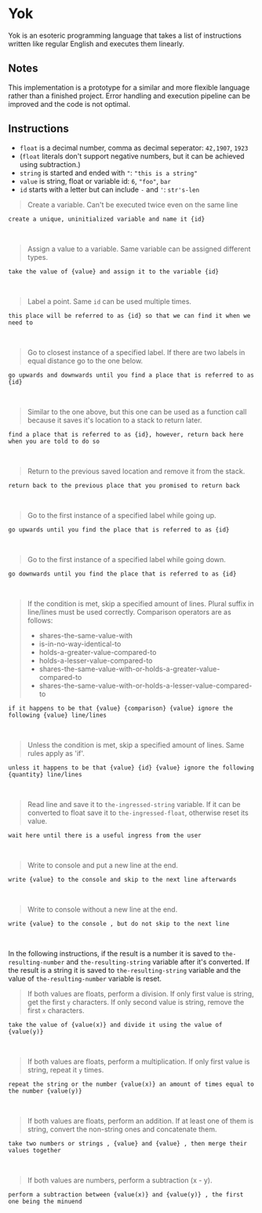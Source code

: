 # Yok
Yok is an esoteric programming language that takes a list of instructions written like regular English and executes them linearly.

## Notes
This implementation is a prototype for a similar and more flexible language rather than a finished project. Error handling and execution pipeline can be improved and the code is not optimal.

## Instructions
- `float` is a decimal number, comma as decimal seperator: `42,1907`, `1923`
- (`float` literals don't support negative numbers, but it can be achieved using subtraction.)
- `string` is started and ended with `"`: `"this is a string"`
- `value` is string, float or variable id: `6`, `"foo"`, `bar`
- `id` starts with a letter but can include `-` and `'`: `str's-len`
&nbsp;

> Create a variable. Can't be executed twice even on the same line
```
create a unique, uninitialized variable and name it {id}
```
&nbsp;

> Assign a value to a variable. Same variable can be assigned different types.
```
take the value of {value} and assign it to the variable {id}
```
&nbsp;

> Label a point. Same `id` can be used multiple times.
```
this place will be referred to as {id} so that we can find it when we need to
```
&nbsp;

> Go to closest instance of a specified label. If there are two labels in equal distance go to the one below.
```
go upwards and downwards until you find a place that is referred to as {id}
```
&nbsp;

> Similar to the one above, but this one can be used as a function call because it saves it's location to a stack to return later. 
```
find a place that is referred to as {id}, however, return back here when you are told to do so
```
&nbsp;

> Return to the previous saved location and remove it from the stack.
```
return back to the previous place that you promised to return back
```
&nbsp;

> Go to the first instance of a specified label while going up.
```
go upwards until you find the place that is referred to as {id}
```
&nbsp;

> Go to the first instance of a specified label while going down.
```
go downwards until you find the place that is referred to as {id}
```
&nbsp;

> If the condition is met, skip a specified amount of lines. Plural suffix in line/lines must be used correctly. Comparison operators are as follows:
> - shares-the-same-value-with
> - is-in-no-way-identical-to
> - holds-a-greater-value-compared-to
> - holds-a-lesser-value-compared-to
> - shares-the-same-value-with-or-holds-a-greater-value-compared-to
> - shares-the-same-value-with-or-holds-a-lesser-value-compared-to
```
if it happens to be that {value} {comparison} {value} ignore the following {value} line/lines
```
&nbsp;

> Unless the condition is met, skip a specified amount of lines. Same rules apply as 'if'.
```
unless it happens to be that {value} {id} {value} ignore the following {quantity} line/lines
```
&nbsp;

> Read line and save it to `the-ingressed-string` variable. If it can be converted to float save it to `the-ingressed-float`, otherwise reset its value.
```
wait here until there is a useful ingress from the user
```
&nbsp;

> Write to console and put a new line at the end.
```
write {value} to the console and skip to the next line afterwards
```
&nbsp;

> Write to console without a new line at the end.
```
write {value} to the console , but do not skip to the next line
```
&nbsp;

In the following instructions, if the result is a number it is saved to `the-resulting-number` and `the-resulting-string` variable after it's converted. If the result is a string it is saved to `the-resulting-string` variable and the value of `the-resulting-number` variable is reset.
&nbsp;

> If both values are floats, perform a division. If only first value is string, get the first `y` characters. If only second value is string, remove the first `x` characters.
```
take the value of {value(x)} and divide it using the value of {value(y)}
```
&nbsp;

> If both values are floats, perform a multiplication. If only first value is string, repeat it `y` times.
```
repeat the string or the number {value(x)} an amount of times equal to the number {value(y)}
```
&nbsp;

> If both values are floats, perform an addition. If at least one of them is string, convert the non-string ones and concatenate them.
```
take two numbers or strings , {value} and {value} , then merge their values together
```
&nbsp;

> If both values are numbers, perform a subtraction (x - y).
```
perform a subtraction between {value(x)} and {value(y)} , the first one being the minuend
```
&nbsp;
